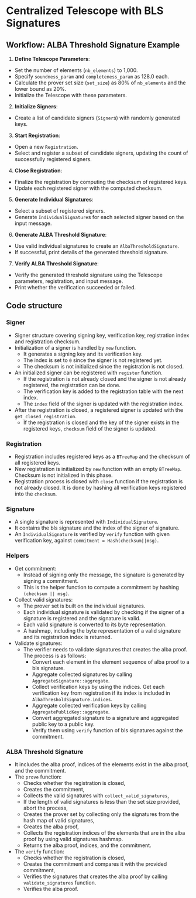 # Centralized Telescope with BLS Signatures

## Workflow: ALBA Threshold Signature Example
1. **Define Telescope Parameters**:
  - Set the number of elements (`nb_elements`) to 1,000.
  - Specify `soundness_param` and `completeness_param` as 128.0 each.
  - Calculate the prover set size (`set_size`) as 80% of `nb_elements` and the lower bound as 20%.
  - Initialize the Telescope with these parameters.
2. **Initialize Signers**:
  - Create a list of candidate signers (`Signer`s) with randomly generated keys.
3. **Start Registration**:
  - Open a new `Registration`.
  - Select and register a subset of candidate signers, updating the count of successfully registered signers.
4. **Close Registration**:
  - Finalize the registration by computing the checksum of registered keys.
  - Update each registered signer with the computed checksum.
5. **Generate Individual Signatures**:
  - Select a subset of registered signers.
  - Generate `IndividualSignature`s for each selected signer based on the input message.
6. **Generate ALBA Threshold Signature**:
  - Use valid individual signatures to create an `AlbaThresholdSignature`.
  - If successful, print details of the generated threshold signature.
7. **Verify ALBA Threshold Signature**:
  - Verify the generated threshold signature using the Telescope parameters, registration, and input message.
  - Print whether the verification succeeded or failed.

## Code structure
### Signer
- Signer structure covering signing key, verification key, registration index and registration checksum.
- Initialization of a signer is handled by `new` function. 
  - It generates a signing key and its verification key. 
  - The index is set to `0` since the signer is not registered yet.
  - The checksum is not initialized since the registration is not closed.
- An initialized signer can be registered with `register` function.
  - If the registration is not already closed and the signer is not already registered, the registration can be done.
  - The verification key is added to the registration table with the next index.
  - The `index` field of the signer is updated with the registration index.
- After the registration is closed, a registered signer is updated with the `get_closed_registration`.
  - If the registration is closed and the key of the signer exists in the registered keys, `checksum` field of the signer is updated.

### Registration
- Registration includes registered keys as a `BTreeMap` and the checksum of all registered keys.
- New registration is initialized by `new` function with an empty `BTreeMap`. Checksum is not initialized in this phase.
- Registration process is closed with `close` function if the registration is not already closed. It is done by hashing all verification keys registered into the `checksum`.

### Signature
- A single signature is represented with `IndividualSignature`. 
- It contains the bls signature and the index of the signer of signature.
- An `IndividualSignature` is verified by `verify` function with given verification key, against `commitment = Hash(checksum||msg)`.

### Helpers
- Get commitment:
  - Instead of signing only the message, the signature is generated by signing a commitment.
  - This is the helper function to compute a commitment by hashing `(checksum || msg)`.
- Collect valid signatures:
  - The prover set is built on the individual signatures.
  - Each individual signature is validated by checking if the signer of a signature is registered and the signature is valid.
  - Each valid signature is converted to its byte representation.
  - A hashmap, including the byte representation of a valid signature and its registration index is returned.
- Validate signatures:
  - The verifier needs to validate signatures that creates the alba proof. The process is as follows:
    - Convert each element in the element sequence of alba proof to a bls signature.
    - Aggregate collected signatures by calling `AggregateSignature::aggregate`.
    - Collect verification keys by using the indices. Get each verification key from registration if its index is included in `AlbaThresholdSignature.indices`.
    - Aggregate collected verification keys by calling `AggregatePublicKey::aggregate`.
    - Convert aggregated signature to a signature and aggregated public key to a public key.
    - Verify them using `verify` function of bls signatures against the commitment.

### ALBA Threshold Signature
- It includes the alba proof, indices of the elements exist in the alba proof, and the commitment.
- The `prove` function:
  - Checks whether the registration is closed,
  - Creates the commitment,
  - Collects the valid signatures with `collect_valid_signatures`,
  - If the length of valid signatures is less than the set size provided, abort the process,
  - Creates the prover set by collecting only the signatures from the hash map of valid signatures,
  - Creates the alba proof,
  - Collects the registration indices of the elements that are in the alba proof by using valid signatures hashmap.
  - Returns the alba proof, indices, and the commitment.
- The `verify` function:
  - Checks whether the registration is closed,
  - Creates the commitment and compares it with the provided commitment,
  - Verifies the signatures that creates the alba proof by calling `validate_signatures` function.
  - Verifies the alba proof.

